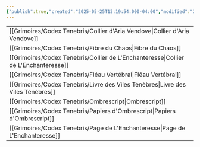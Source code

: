 ```yaml
---
{"publish":true,"created":"2025-05-25T13:19:54.000-04:00","modified":"2025-05-25T13:19:54.000-04:00","cssclasses":""}
---
```


|                                                                                        |
| -------------------------------------------------------------------------------------- |
| [[Grimoires/Codex Tenebris/Collier d'Aria Vendove\|Collier d'Aria Vendove]]         |
| [[Grimoires/Codex Tenebris/Fibre du Chaos\|Fibre du Chaos]]                         |
| [[Grimoires/Codex Tenebris/Collier de L'Enchanteresse\|Collier de L'Enchanteresse]] |
| [[Grimoires/Codex Tenebris/Fléau Vertébral\|Fléau Vertébral]]                       |
| [[Grimoires/Codex Tenebris/Livre des Viles Ténèbres\|Livre des Viles Ténèbres]]     |
| [[Grimoires/Codex Tenebris/Ombrescript\|Ombrescript]]                               |
| [[Grimoires/Codex Tenebris/Papiers d'Ombrescript\|Papiers d'Ombrescript]]           |
| [[Grimoires/Codex Tenebris/Page de L'Enchanteresse\|Page de L'Enchanteresse]]       |

